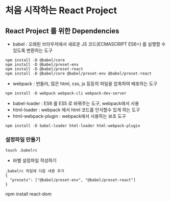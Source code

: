 # 처음 시작하는 React Project

## React Project 를 위한 Dependencies

- babel : 오래된 브라우저에서 새로운 JS 코드(ECMASCRIPT ES6+)
  를 실행할 수 있도록 변환하는 도구

```
npm install -D @babel/core
npm install -D @babel/preset-env
npm install -D @babel/preset-react
npm install -D @babel/core @babel/preset-env @babel/preset-react
```

- webpack : 번들러, 많은 html, css, js 등등의 파일을 압축하여 배포하는 도구

```
npm install -D webpack webpack-cli webpack-dev-server
```

- babel-loader : ES6 를 ES5 로 바꿔주는 도구, webpack에서 사용
- html-loader : webpack 에서 html 코드를 인식할수 있게 하는 도구
- html-webpack-plugin : webpack에서 사용하는 보조 도구

```
npm install -D babel-loader html-loader html-webpack-plugin
```

### 설정파일 만들기

```
touch .babelrc
```

- 바벨 설정파일 작성하기

```
.babelrc 파일에 다음 내용 추가
{
  "presets": ["@babel/preset-env", "@babel/preset-react"]
}
```

npm install react-dom
